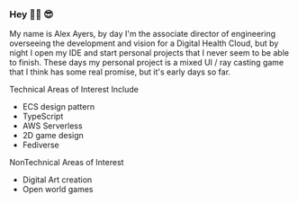 ### Hey 👋🏻 😎

My name is Alex Ayers, by day I'm the associate director of engineering overseeing the development and vision for a Digital Health Cloud, but by night I open my IDE and start personal projects that I never seem to be able to finish. These days my personal project is a mixed UI / ray casting game that I think has some real promise, but it's early days so far.

Technical Areas of Interest Include 

- ECS design pattern
- TypeScript
- AWS Serverless
- 2D game design
- Fediverse

NonTechnical Areas of Interest

- Digital Art creation
- Open world games